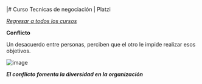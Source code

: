 |# Curso Tecnicas de negociación | Platzi

[*Regresar a todos los cursos*](/README.md)

**Conflicto**

Un desacuerdo entre personas, perciben que el otro le impide realizar esos objetivos.

![image](https://user-images.githubusercontent.com/105448434/236282196-922f3bff-ce03-4dcb-ac14-c7db87daafc3.png)

***El conflicto fomenta la diversidad en la organización***
